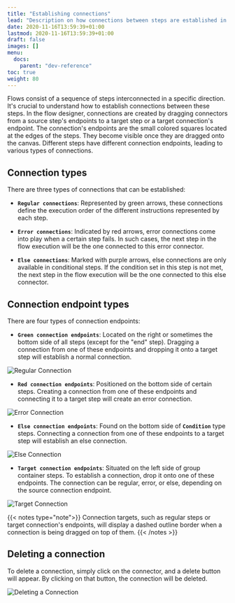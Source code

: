 ```yaml
---
title: "Establishing connections"
lead: "Description on how connections between steps are established in the flow designer"
date: 2020-11-16T13:59:39+01:00
lastmod: 2020-11-16T13:59:39+01:00
draft: false
images: []
menu:
  docs:
    parent: "dev-reference"
toc: true
weight: 80
---
```


Flows consist of a sequence of steps interconnected in a specific direction. It's crucial to understand how to establish connections between these steps. In the flow designer, connections are created by dragging connectors from a source step's endpoints to a target step or a target connection's endpoint. The connection's endpoints are the small colored squares located at the edges of the steps. They become visible once they are dragged onto the canvas. Different steps have different connection endpoints, leading to various types of connections.

## **Connection types**

There are three types of connections that can be established:

- **`Regular connections`**: Represented by green arrows, these connections define the execution order of the different instructions represented by each step.

- **`Error connections`**: Indicated by red arrows, error connections come into play when a certain step fails. In such cases, the next step in the flow execution will be the one connected to this error connector.

- **`Else connections`**: Marked with purple arrows, else connections are only available in conditional steps. If the condition set in this step is not met, the next step in the flow execution will be the one connected to this else connector.

## **Connection endpoint types**

There are four types of connection endpoints:

- **`Green connection endpoints`**: Located on the right or sometimes the bottom side of all steps (except for the "end" step). Dragging a connection from one of these endpoints and dropping it onto a target step will establish a normal connection.

![Regular Connection]({{site.baseurl}}/images/vendor/flows/regular_connection.gif)

- **`Red connection endpoints`**: Positioned on the bottom side of certain steps. Creating a connection from one of these endpoints and connecting it to a target step will create an error connection.

![Error Connection]({{site.baseurl}}/images/vendor/flows/error_connection.gif)

- **`Else connection endpoints`**: Found on the bottom side of **`Condition`** type steps. Connecting a connection from one of these endpoints to a target step will establish an else connection.

![Else Connection]({{site.baseurl}}/images/vendor/flows/else_connection.gif)

- **`Target connection endpoints`**: Situated on the left side of group container steps. To establish a connection, drop it onto one of these endpoints. The connection can be regular, error, or else, depending on the source connection endpoint.

![Target Connection]({{site.baseurl}}/images/vendor/flows/target_connection.gif)

{{< notes type="note">}}
Connection targets, such as regular steps or target connection's endpoints, will display a dashed outline border when a connection is being dragged on top of them.
{{< /notes >}}

## **Deleting a connection**

To delete a connection, simply click on the connector, and a delete button will appear. By clicking on that button, the connection will be deleted.

![Deleting a Connection]({{site.baseurl}}/images/vendor/flows/deleting_connection.gif)



